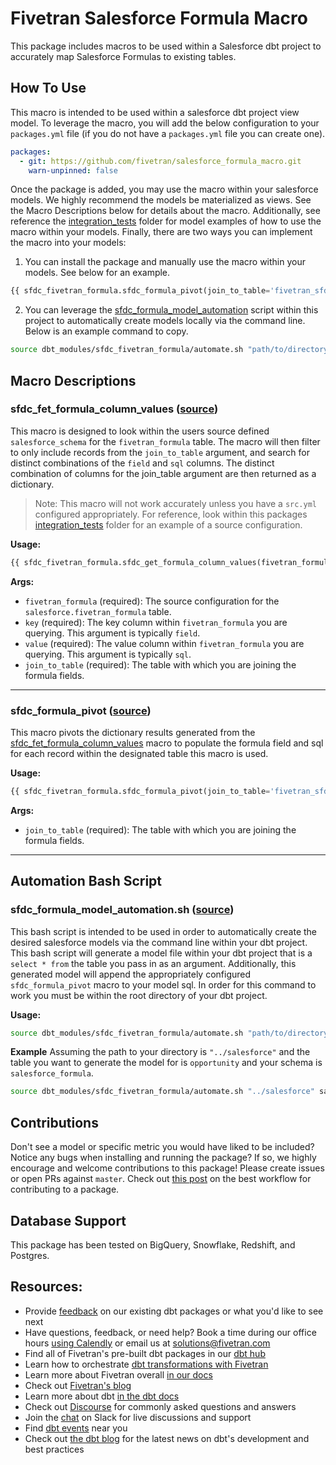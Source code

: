 # Fivetran Salesforce Formula Macro

This package includes macros to be used within a Salesforce dbt project to accurately map Salesforce Formulas to existing tables.

## How To Use
This macro is intended to be used within a salesforce dbt project view model. To leverage the macro, you will add the below configuration to your `packages.yml` file (if you do not have a `packages.yml` file you can create one).
```yml
packages:
  - git: https://github.com/fivetran/salesforce_formula_macro.git
    warn-unpinned: false
```

Once the package is added, you may use the macro within your salesforce models. We highly recommend the models be materialized as views. See the Macro Descriptions below for details about the macro. Additionally, see reference the [integration_tests](integration_tests/models/) folder for model examples of how to use the macro within your models. Finally, there are two ways you can implement the macro into your models: 
1. You can install the package and manually use the macro within your models. See below for an example.
```sql
{{ sfdc_fivetran_formula.sfdc_formula_pivot(join_to_table='fivetran_sfdc_example_model') }}
```

2. You can leverage the [sfdc_formula_model_automation](sfdc_formula_model_automation.sh) script within this project to automatically create models locally via the command line. Below is an example command to copy.

```bash
source dbt_modules/sfdc_fivetran_formula/automate.sh "path/to/directory" schema desired_table
```

## Macro Descriptions
### sfdc_fet_formula_column_values ([source](macros/sfdc_fet_formula_column_values.sql))
This macro is designed to look within the users source defined `salesforce_schema` for the `fivetran_formula` table. The macro will then filter to only include records from the `join_to_table` argument, and search for distinct combinations of the `field` and `sql` columns. The distinct combination of columns for the join_table argument are then returned as a dictionary.
> Note: This macro will not work accurately unless you have a `src.yml` configured appropriately. For reference, look within this packages [integration_tests](integration_tests/models/fivetran_formula_src.yml) folder for an example of a source configuration.

**Usage:**
```sql
{{ sfdc_fivetran_formula.sfdc_get_formula_column_values(fivetran_formula='salesforce', key='field', value='sql', join_to_table='fivetran_sfdc_example_model') }}
```
**Args:**
* `fivetran_formula` (required): The source configuration for the `salesforce.fivetran_formula` table.
* `key` (required): The key column within `fivetran_formula` you are querying. This argument is typically `field`.
* `value` (required): The value column within `fivetran_formula` you are querying. This argument is typically `sql`.
* `join_to_table` (required): The table with which you are joining the formula fields.
----

### sfdc_formula_pivot ([source](macros/sfdc_formula_pivot.sql))
This macro pivots the dictionary results generated from the [sfdc_fet_formula_column_values](macros/sfdc_fet_formula_column_values.sql) macro to populate the formula field and sql for each record within the designated table this macro is used.

**Usage:**
```sql
{{ sfdc_fivetran_formula.sfdc_formula_pivot(join_to_table='fivetran_sfdc_example_model') }}
```
**Args:**
* `join_to_table` (required): The table with which you are joining the formula fields.
----

## Automation Bash Script
### sfdc_formula_model_automation.sh ([source](sfdc_formula_model_automation.sh))
This bash script is intended to be used in order to automatically create the desired salesforce models via the command line within your dbt project. This bash script will generate a model file within your dbt project that is a `select * from` the table you pass in as an argument. Additionally, this generated model will append the appropriately configured `sfdc_formula_pivot` macro to your model sql. In order for this command to work you must be within the root directory of your dbt project. 

**Usage:**
```bash
source dbt_modules/sfdc_fivetran_formula/automate.sh "path/to/directory" schema desired_table
```

**Example**
Assuming the path to your directory is `"../salesforce"` and the table you want to generate the model for is `opportunity` and your schema is `salesforce_formula`.
```bash
source dbt_modules/sfdc_fivetran_formula/automate.sh "../salesforce" salesforce_formula opportunity
```

## Contributions
Don't see a model or specific metric you would have liked to be included? Notice any bugs when installing 
and running the package? If so, we highly encourage and welcome contributions to this package! 
Please create issues or open PRs against `master`. Check out [this post](https://discourse.getdbt.com/t/contributing-to-a-dbt-package/657) on the best workflow for contributing to a package.

## Database Support
This package has been tested on BigQuery, Snowflake, Redshift, and Postgres.

## Resources:
- Provide [feedback](https://www.surveymonkey.com/r/DQ7K7WW) on our existing dbt packages or what you'd like to see next
- Have questions, feedback, or need help? Book a time during our office hours [using Calendly](https://calendly.com/fivetran-solutions-team/fivetran-solutions-team-office-hours) or email us at solutions@fivetran.com
- Find all of Fivetran's pre-built dbt packages in our [dbt hub](https://hub.getdbt.com/fivetran/)
- Learn how to orchestrate [dbt transformations with Fivetran](https://fivetran.com/docs/transformations/dbt)
- Learn more about Fivetran overall [in our docs](https://fivetran.com/docs)
- Check out [Fivetran's blog](https://fivetran.com/blog)
- Learn more about dbt [in the dbt docs](https://docs.getdbt.com/docs/introduction)
- Check out [Discourse](https://discourse.getdbt.com/) for commonly asked questions and answers
- Join the [chat](http://slack.getdbt.com/) on Slack for live discussions and support
- Find [dbt events](https://events.getdbt.com) near you
- Check out [the dbt blog](https://blog.getdbt.com/) for the latest news on dbt's development and best practices
